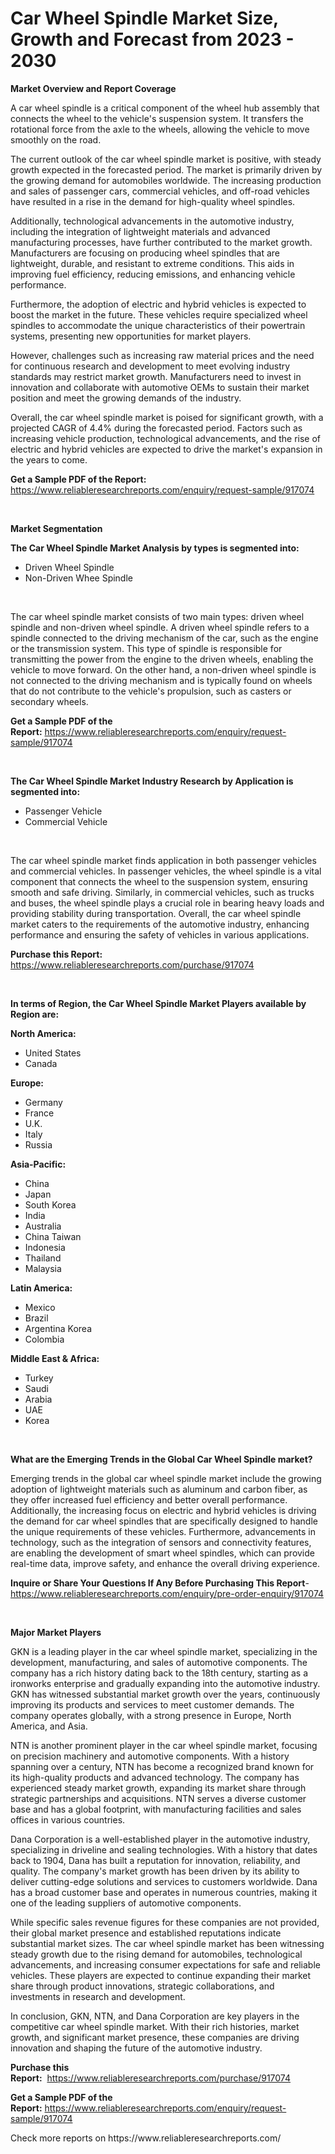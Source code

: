 <p><h1>Car Wheel Spindle Market Size, Growth and Forecast from 2023 - 2030</h1></p><p><strong>Market Overview and Report Coverage</strong></p>
<p><p>A car wheel spindle is a critical component of the wheel hub assembly that connects the wheel to the vehicle's suspension system. It transfers the rotational force from the axle to the wheels, allowing the vehicle to move smoothly on the road.</p><p>The current outlook of the car wheel spindle market is positive, with steady growth expected in the forecasted period. The market is primarily driven by the growing demand for automobiles worldwide. The increasing production and sales of passenger cars, commercial vehicles, and off-road vehicles have resulted in a rise in the demand for high-quality wheel spindles.</p><p>Additionally, technological advancements in the automotive industry, including the integration of lightweight materials and advanced manufacturing processes, have further contributed to the market growth. Manufacturers are focusing on producing wheel spindles that are lightweight, durable, and resistant to extreme conditions. This aids in improving fuel efficiency, reducing emissions, and enhancing vehicle performance.</p><p>Furthermore, the adoption of electric and hybrid vehicles is expected to boost the market in the future. These vehicles require specialized wheel spindles to accommodate the unique characteristics of their powertrain systems, presenting new opportunities for market players.</p><p>However, challenges such as increasing raw material prices and the need for continuous research and development to meet evolving industry standards may restrict market growth. Manufacturers need to invest in innovation and collaborate with automotive OEMs to sustain their market position and meet the growing demands of the industry.</p><p>Overall, the car wheel spindle market is poised for significant growth, with a projected CAGR of 4.4% during the forecasted period. Factors such as increasing vehicle production, technological advancements, and the rise of electric and hybrid vehicles are expected to drive the market's expansion in the years to come.</p></p>
<p><strong>Get a Sample PDF of the Report:</strong> <a href="https://www.reliableresearchreports.com/enquiry/request-sample/917074">https://www.reliableresearchreports.com/enquiry/request-sample/917074</a></p>
<p>&nbsp;</p>
<p><strong>Market Segmentation</strong></p>
<p><strong>The Car Wheel Spindle Market Analysis by types is segmented into:</strong></p>
<p><ul><li>Driven Wheel Spindle</li><li>Non-Driven Whee Spindle</li></ul></p>
<p>&nbsp;</p>
<p><p>The car wheel spindle market consists of two main types: driven wheel spindle and non-driven wheel spindle. A driven wheel spindle refers to a spindle connected to the driving mechanism of the car, such as the engine or the transmission system. This type of spindle is responsible for transmitting the power from the engine to the driven wheels, enabling the vehicle to move forward. On the other hand, a non-driven wheel spindle is not connected to the driving mechanism and is typically found on wheels that do not contribute to the vehicle's propulsion, such as casters or secondary wheels.</p></p>
<p><strong>Get a Sample PDF of the Report:</strong>&nbsp;<a href="https://www.reliableresearchreports.com/enquiry/request-sample/917074">https://www.reliableresearchreports.com/enquiry/request-sample/917074</a></p>
<p>&nbsp;</p>
<p><strong>The Car Wheel Spindle Market Industry Research by Application is segmented into:</strong></p>
<p><ul><li>Passenger Vehicle</li><li>Commercial Vehicle</li></ul></p>
<p>&nbsp;</p>
<p><p>The car wheel spindle market finds application in both passenger vehicles and commercial vehicles. In passenger vehicles, the wheel spindle is a vital component that connects the wheel to the suspension system, ensuring smooth and safe driving. Similarly, in commercial vehicles, such as trucks and buses, the wheel spindle plays a crucial role in bearing heavy loads and providing stability during transportation. Overall, the car wheel spindle market caters to the requirements of the automotive industry, enhancing performance and ensuring the safety of vehicles in various applications.</p></p>
<p><strong>Purchase this Report:</strong>&nbsp; <a href="https://www.reliableresearchreports.com/purchase/917074">https://www.reliableresearchreports.com/purchase/917074</a></p>
<p>&nbsp;</p>
<p><strong>In terms of Region, the Car Wheel Spindle Market Players available by Region are:</strong></p>
<p>
    <p> <strong> North America: </strong>
        <ul>
            <li>United States</li>
            <li>Canada</li>
        </ul>
        </p> 
    <p> <strong> Europe: </strong>
        <ul>
            <li>Germany</li>
            <li>France</li>
            <li>U.K.</li>
            <li>Italy</li>
            <li>Russia</li>
        </ul>
        </p> 
    <p> <strong> Asia-Pacific: </strong>
        <ul>
            <li>China</li>
            <li>Japan</li>
            <li>South Korea</li>
            <li>India</li>
            <li>Australia</li>
            <li>China Taiwan</li>
            <li>Indonesia</li>
            <li>Thailand</li>
            <li>Malaysia</li>
        </ul>
        </p> 
    <p> <strong> Latin America: </strong>
        <ul>
            <li>Mexico</li>
            <li>Brazil</li>
            <li>Argentina Korea</li>
            <li>Colombia</li>
        </ul>
        </p> 
    <p> <strong> Middle East & Africa: </strong>
        <ul>
            <li>Turkey</li>
            <li>Saudi</li>
            <li>Arabia</li>
            <li>UAE</li>
            <li>Korea</li>
        </ul>
    </p>
    </p>
<p>&nbsp;</p>
<p><strong>What are the Emerging Trends in the Global Car Wheel Spindle market?</strong></p>
<p><p>Emerging trends in the global car wheel spindle market include the growing adoption of lightweight materials such as aluminum and carbon fiber, as they offer increased fuel efficiency and better overall performance. Additionally, the increasing focus on electric and hybrid vehicles is driving the demand for car wheel spindles that are specifically designed to handle the unique requirements of these vehicles. Furthermore, advancements in technology, such as the integration of sensors and connectivity features, are enabling the development of smart wheel spindles, which can provide real-time data, improve safety, and enhance the overall driving experience.</p></p>
<p><strong>Inquire or Share Your Questions If Any Before Purchasing This Report</strong>- <a href="https://www.reliableresearchreports.com/enquiry/pre-order-enquiry/917074">https://www.reliableresearchreports.com/enquiry/pre-order-enquiry/917074</a></p>
<p>&nbsp;</p>
<p><strong>Major Market Players</strong></p>
<p><p>GKN is a leading player in the car wheel spindle market, specializing in the development, manufacturing, and sales of automotive components. The company has a rich history dating back to the 18th century, starting as a ironworks enterprise and gradually expanding into the automotive industry. GKN has witnessed substantial market growth over the years, continuously improving its products and services to meet customer demands. The company operates globally, with a strong presence in Europe, North America, and Asia.</p><p>NTN is another prominent player in the car wheel spindle market, focusing on precision machinery and automotive components. With a history spanning over a century, NTN has become a recognized brand known for its high-quality products and advanced technology. The company has experienced steady market growth, expanding its market share through strategic partnerships and acquisitions. NTN serves a diverse customer base and has a global footprint, with manufacturing facilities and sales offices in various countries.</p><p>Dana Corporation is a well-established player in the automotive industry, specializing in driveline and sealing technologies. With a history that dates back to 1904, Dana has built a reputation for innovation, reliability, and quality. The company's market growth has been driven by its ability to deliver cutting-edge solutions and services to customers worldwide. Dana has a broad customer base and operates in numerous countries, making it one of the leading suppliers of automotive components.</p><p>While specific sales revenue figures for these companies are not provided, their global market presence and established reputations indicate substantial market sizes. The car wheel spindle market has been witnessing steady growth due to the rising demand for automobiles, technological advancements, and increasing consumer expectations for safe and reliable vehicles. These players are expected to continue expanding their market share through product innovations, strategic collaborations, and investments in research and development.</p><p>In conclusion, GKN, NTN, and Dana Corporation are key players in the competitive car wheel spindle market. With their rich histories, market growth, and significant market presence, these companies are driving innovation and shaping the future of the automotive industry.</p></p>
<p><strong>Purchase this Report:</strong>&nbsp;&nbsp;<a href="https://www.reliableresearchreports.com/purchase/917074">https://www.reliableresearchreports.com/purchase/917074</a></p>
<p></p>
<p><strong>Get a Sample PDF of the Report:</strong>&nbsp;<a href="https://www.reliableresearchreports.com/enquiry/request-sample/917074">https://www.reliableresearchreports.com/enquiry/request-sample/917074</a></p>
<p>Check more reports on https://www.reliableresearchreports.com/</p>